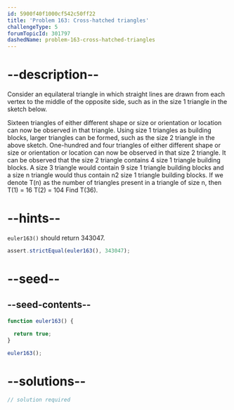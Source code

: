 ```yaml
---
id: 5900f40f1000cf542c50ff22
title: 'Problem 163: Cross-hatched triangles'
challengeType: 5
forumTopicId: 301797
dashedName: problem-163-cross-hatched-triangles
---
```


# --description--

Consider an equilateral triangle in which straight lines are drawn from each vertex to the middle of the opposite side, such as in the size 1 triangle in the sketch below.

Sixteen triangles of either different shape or size or orientation or location can now be observed in that triangle. Using size 1 triangles as building blocks, larger triangles can be formed, such as the size 2 triangle in the above sketch. One-hundred and four triangles of either different shape or size or orientation or location can now be observed in that size 2 triangle. It can be observed that the size 2 triangle contains 4 size 1 triangle building blocks. A size 3 triangle would contain 9 size 1 triangle building blocks and a size n triangle would thus contain n2 size 1 triangle building blocks. If we denote T(n) as the number of triangles present in a triangle of size n, then T(1) = 16 T(2) = 104 Find T(36).

# --hints--

`euler163()` should return 343047.

```js
assert.strictEqual(euler163(), 343047);
```

# --seed--

## --seed-contents--

```js
function euler163() {

  return true;
}

euler163();
```

# --solutions--

```js
// solution required
```
